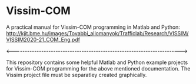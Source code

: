# Vissim-COM
A  practical  manual  for  Vissim-COM  programming in Matlab and Python: http://kjit.bme.hu/images/Tovabbi_allomanyok/Trafficlab/Research/VISSIM/VISSIM2020-21_COM_Eng.pdf

<----------------------------------------------------------------------->

This repository contains some helpful Matlab and Python example projects for Vissim-COM 
programming for the above mentioned documentation.
The Vissim project file must be separatley created graphically.
